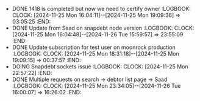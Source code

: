 - DONE 1418 is completed but now we need to certify owner
  :LOGBOOK:
  CLOCK: [2024-11-25 Mon 16:04:11]--[2024-11-25 Mon 19:09:36] =>  03:05:25
  :END:
- DONE Update from Saad on snapdebt node version
  :LOGBOOK:
  CLOCK: [2024-11-25 Mon 16:04:48]--[2024-11-26 Tue 15:59:57] =>  23:55:09
  :END:
- DONE Update subscription for test user on moonrock production
  :LOGBOOK:
  CLOCK: [2024-11-25 Mon 18:31:18]--[2024-11-25 Mon 19:09:15] =>  00:37:57
  :END:
- DOING Snapdebt sockets issue
  :LOGBOOK:
  CLOCK: [2024-11-25 Mon 22:57:22]
  :END:
- DONE Multiple requests on search -> debtor list page -> Saad
  :LOGBOOK:
  CLOCK: [2024-11-25 Mon 23:34:05]--[2024-11-26 Tue 16:00:07] =>  16:26:02
  :END: